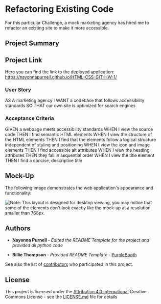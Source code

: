 # Refactoring Existing Code

For this particular Challenge, a mock marketing agency has hired me to refactor an existing site to make it more accessible.
## Project Summary

## Project Link
Here you can find the link to the deployed application:
https://nayonnapurnell.github.io/HTML-CSS-GIT-HW-1/


### User Story
AS A marketing agency
I WANT a codebase that follows accessibility standards
SO THAT our own site is optimized for search engines

### Acceptance Criteria

GIVEN a webpage meets accessibility standards
WHEN I view the source code
THEN I find semantic HTML elements
WHEN I view the structure of the HTML elements
THEN I find that the elements follow a logical structure independent of styling and positioning
WHEN I view the icon and image elements
THEN I find accessible alt attributes
WHEN I view the heading attributes
THEN they fall in sequential order
WHEN I view the title element
THEN I find a concise, descriptive title


## Mock-Up

The following image demonstrates the web application's appearance and functionality:

![Note: This layout is designed for desktop viewing, you may notice that some of the elements don't look exactly like the mock-up at a resolution smaller than 768px.](./assets/image-1.png)

## Authors

* **Nayonna Purnell** - *Edited the README Template for the project and provided all python code*

* **Billie Thompson** - *Provided README Template* - [PurpleBooth](https://github.com/PurpleBooth)

See also the list of [contributors](https://github.com/PurpleBooth/a-good-readme-template/contributors) who participated in this project.

## License

This project is licensed under the [Attribution 4.0 International](LICENSE.md) Creative Commons License - see the [LICENSE.md](LICENSE.md) file for details


